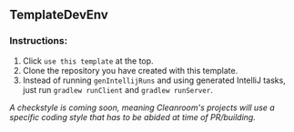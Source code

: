 ## TemplateDevEnv

### Instructions:

1. Click `use this template` at the top.
2. Clone the repository you have created with this template.
3. Instead of running `genIntellijRuns` and using generated IntelliJ tasks, just run `gradlew runClient` and `gradlew runServer`.

*A checkstyle is coming soon, meaning Cleanroom's projects will use a specific coding style that has to be abided at time of PR/building.*
